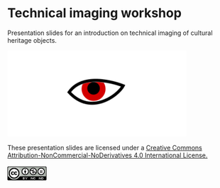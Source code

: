 # Technical imaging workshop 

Presentation slides for an introduction on technical imaging of cultural heritage objects.  


<img width=80% src="https://github.com/fligt/technical-imaging-workshop/blob/master/images/eye.svg">


These presentation slides are licensed under a [Creative Commons Attribution-NonCommercial-NoDerivatives 4.0 International License.](http://creativecommons.org/licenses/by-nc-nd/4.0/)
<br/><br/>
![cc-by-nc-sa](https://github.com/fligt/technical-imaging-workshop/blob/master/images/88x31.png)
